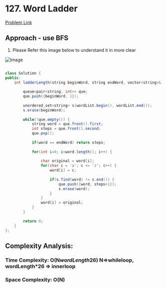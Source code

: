 # 127. Word Ladder

[Problem Link](https://leetcode.com/problems/word-ladder/)

## Approach - use BFS

1. Please Refer this image below to understand it in more clear

![Image](https://static.takeuforward.org/wp/uploads/2022/10/image-26.png)


```Java

class Solution {
public:
    int ladderLength(string beginWord, string endWord, vector<string>& wordList) {
        
        queue<pair<string, int>> que;
        que.push({beginWord, 1});
        
        unordered_set<string> s(wordList.begin(), wordList.end());
        s.erase(beginWord);
        
        while(!que.empty()) {
            string word = que.front().first;
            int steps = que.front().second;
            que.pop();
            
            if(word == endWord) return steps;
            
            for(int i=0; i<word.length(); i++) {
                
                char original = word[i];
                for(char c = 'a'; c <= 'z'; c++) {
                    word[i] = c;
                    
                    if(s.find(word) != s.end()) {
                        que.push({word, steps+1});
                        s.erase(word);
                    }
                }
                word[i] = original;
            }
        }
        
        return 0;
    }
};

```

## Complexity Analysis:

### Time Complexity: O(N*wordLength*26) N=>whileloop, wordLength*26 => innerloop

### Space Complexity: O(N)
